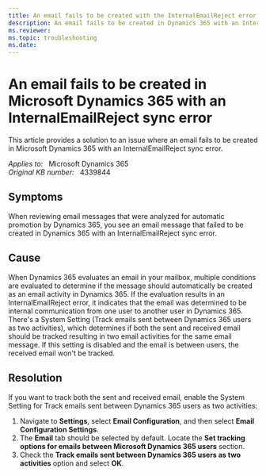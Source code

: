 ```yaml
---
title: An email fails to be created with the InternalEmailReject error
description: An email fails to be created in Dynamics 365 with an InternalEmailReject sync error.
ms.reviewer: 
ms.topic: troubleshooting
ms.date: 
---
```

# An email fails to be created in Microsoft Dynamics 365 with an InternalEmailReject sync error

This article provides a solution to an issue where an email fails to be created in Microsoft Dynamics 365 with an InternalEmailReject sync error.

_Applies to:_ &nbsp; Microsoft Dynamics 365  
_Original KB number:_ &nbsp; 4339844

## Symptoms

When reviewing email messages that were analyzed for automatic promotion by Dynamics 365, you see an email message that failed to be created in Dynamics 365 with an InternalEmailReject sync error.

## Cause

When Dynamics 365 evaluates an email in your mailbox, multiple conditions are evaluated to determine if the message should automatically be created as an email activity in Dynamics 365. If the evaluation results in an InternalEmailReject error, it indicates that the email was determined to be internal communication from one user to another user in Dynamics 365. There's a System Setting (Track emails sent between Dynamics 365 users as two activities), which determines if both the sent and received email should be tracked resulting in two email activities for the same email message. If this setting is disabled and the email is between users, the received email won't be tracked.

## Resolution

If you want to track both the sent and received email, enable the System Setting for Track emails sent between Dynamics 365 users as two activities:

1. Navigate to **Settings**, select **Email Configuration**, and then select **Email Configuration Settings**.
2. The **Email** tab should be selected by default. Locate the **Set tracking options for emails between Microsoft Dynamics 365 users** section.
3. Check the **Track emails sent between Dynamics 365 users as two activities** option and select **OK**.
